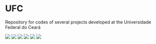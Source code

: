 # UFC
Repository for codes of several projects developed at the Universidade Federal do Ceará

![](https://img.shields.io/github/stars/elton0022/UFC) ![](https://img.shields.io/github/forks/elton0022/UFC) ![](https://img.shields.io/github/tag/elton0022/UFC) ![](https://img.shields.io/github/release/elton0022/UFC) ![](https://img.shields.io/github/issues/elton0022/UFC) ![](https://img.shields.io/bower/elton0022/UFC)
